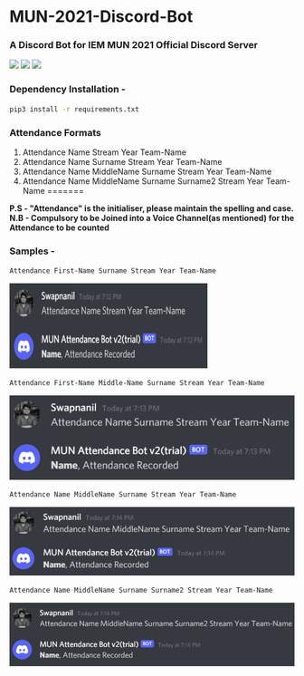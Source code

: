 # MUN-2021-Discord-Bot

### A Discord Bot for IEM MUN 2021 Official Discord Server
<img src="https://img.shields.io/badge/Made%20With-Python-blue"></a>
<img src="https://img.shields.io/badge/Library%20Used-Discord.py-red"></a>
<img src="https://img.shields.io/badge/License-MIT-yellow"></a>

### Dependency Installation - 
```bash
pip3 install -r requirements.txt
```

### Attendance Formats

1. Attendance Name Stream Year Team-Name  
2. Attendance Name Surname Stream Year Team-Name 
3. Attendance Name MiddleName Surname Stream Year Team-Name  
4. Attendance Name MiddleName Surname Surname2 Stream Year Team-Name 
=======

**P.S - "Attendance" is the initialiser, please maintain the spelling and case.**  
**N.B - Compulsory to be Joined into a Voice Channel(as mentioned) for the Attendance to be counted**

### Samples -

```bash
Attendance First-Name Surname Stream Year Team-Name
```  
<img src="assets\N.png" width="350" height="150">

```bash
Attendance First-Name Middle-Name Surname Stream Year Team-Name
```
<img src="assets\NS.png">  

```bash
Attendance Name MiddleName Surname Stream Year Team-Name
```  
<img src="assets\NMS.png">

```bash
Attendance Name MiddleName Surname Surname2 Stream Year Team-Name
```
<img src="assets\NMSS.png">

